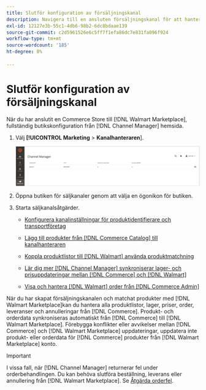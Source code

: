 ```yaml
---
title: Slutför konfiguration av försäljningskanal
description: Navigera till en ansluten försäljningskanal för att hantera produktlistor, lager- och prisuppdateringar samt spåra order
exl-id: 12127e3b-55c1-4db6-98b2-6dc8bdaae139
source-git-commit: c2d5961526e6c5ff7f1efa86dc7e831fa096f924
workflow-type: tm+mt
source-wordcount: '185'
ht-degree: 0%

---
```


# Slutför konfiguration av försäljningskanal

När du har anslutit en Commerce Store till [!DNL Walmart Marketplace], fullständig butikskonfiguration från [!DNL Channel Manager] hemsida.

1. Välj **[!UICONTROL Marketing** > **Kanalhanteraren**].

   ![Hantera Channel Manager-butiker](assets/channel-manager-setup-first-store.png)

1. Öppna butiken för säljkanaler genom att välja en ögonikon för butiken.

1. Starta säljkanalsåtgärder.

   - [Konfigurera kanalinställningar för produktidentifierare och transportföretag](configure-channel-settings.md)

   - [Lägg till produkter från [!DNL Commerce Catalog] till kanalhanteraren](add-products-to-channel-store.md)

   - [Koppla produktlistor till [!DNL Walmart] använda produktmatchning](connect-listings-to-marketplace.md)

   - [Lär dig mer [!DNL Channel Manager] synkroniserar lager- och prisuppdateringar mellan [!DNL Commerce] och [!DNL Walmart]](inventory-and-price-updates.md)

   - [Visa och hantera [!DNL Walmart] order från [!DNL Commerce Admin]](manage-orders.md)

När du har skapat försäljningskanalen och matchat produkter med [!DNL Walmart Marketplace]kan du hantera alla produktlistor, lager, priser, order, leveranser och annulleringar från [!DNL Commerce]. Produkt- och orderdata synkroniseras automatiskt från [!DNL Commerce] till [!DNL Walmart Marketplace]. Förebygga konflikter eller avvikelser mellan [!DNL Commerce] och [!DNL Walmart Marketplace] uppdateringar, uppdatera inte produkt- eller orderdata för [!DNL Commerce] produkter från [!DNL Walmart Marketplace] konto.

>[!IMPORTANT]
>
>I vissa fall, när [!DNL Channel Manager] returnerar fel under orderbehandlingen. Du kan behöva slutföra beställning, leverans eller annullering från [!DNL Walmart Marketplace]. Se [Åtgärda orderfel](process-orders.md#fix-order-errors).

